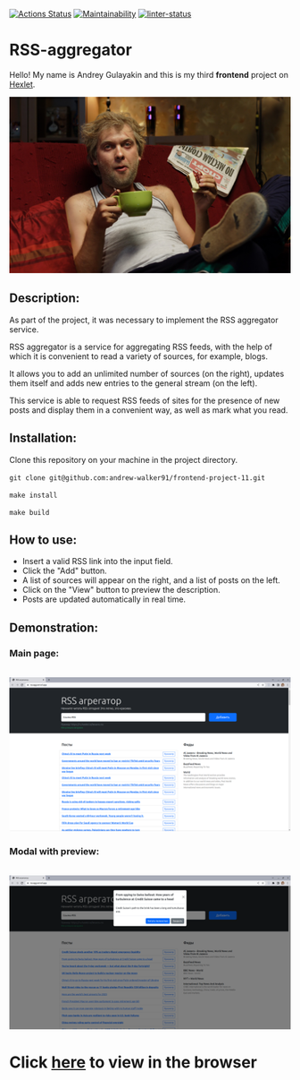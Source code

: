 [![Actions Status](https://github.com/andrew-walker91/frontend-project-11/workflows/hexlet-check/badge.svg)](https://github.com/andrew-walker91/frontend-project-11/actions) [![Maintainability](https://api.codeclimate.com/v1/badges/0a13a7b95c6636cdf39a/maintainability)](https://codeclimate.com/github/andrew-walker91/frontend-project-11/maintainability) [![linter-status](https://github.com/andrew-walker91/frontend-project-11/actions/workflows/linter-check.yml/badge.svg)](https://github.com/andrew-walker91/frontend-project-11/actions/workflows/linter-check.yml)

# RSS-aggregator
Hello! My name is Andrey Gulayakin and this is my third **frontend** project on [Hexlet](https://ru.hexlet.io/pages/about).

![meme](src/images/meme.jpeg)

## Description:
As part of the project, it was necessary to implement the RSS aggregator service.

RSS aggregator is a service for aggregating RSS feeds, with the help of which it is convenient to read a variety of sources, for example, blogs.

It allows you to add an unlimited number of sources (on the right), updates them itself and adds new entries to the general stream (on the left).

This service is able to request RSS feeds of sites for the presence of new posts and display them in a convenient way, as well as mark what you read.
## Installation:

Clone this repository on your machine in the project directory.

`git clone git@github.com:andrew-walker91/frontend-project-11.git`

`make install`

`make build`

## How to use:
 - Insert a valid RSS link into the input field.
 - Click the "Add" button.
 - A list of sources will appear on the right, and a list of posts on the left.
 - Click on the "View" button to preview the description.
 - Posts are updated automatically in real time.

## Demonstration:  
### Main page:
\
![main](src/images/demo_main.png)

### Modal with preview:
\
![modal](src/images/demo_modal.png)

# Click [here](https://rss-agg.vercel.app/) to view in the browser


